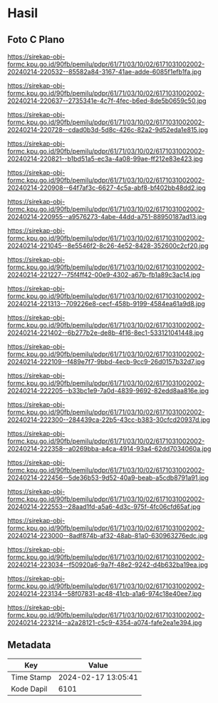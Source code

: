 # Hasil

## Foto C Plano

https://sirekap-obj-formc.kpu.go.id/90fb/pemilu/pdpr/61/71/03/10/02/6171031002002-20240214-220532--85582a84-3167-41ae-adde-6085f1efb1fa.jpg

https://sirekap-obj-formc.kpu.go.id/90fb/pemilu/pdpr/61/71/03/10/02/6171031002002-20240214-220637--2735341e-4c7f-4fec-b6ed-8de5b0659c50.jpg

https://sirekap-obj-formc.kpu.go.id/90fb/pemilu/pdpr/61/71/03/10/02/6171031002002-20240214-220728--cdad0b3d-5d8c-426c-82a2-9d52eda1e815.jpg

https://sirekap-obj-formc.kpu.go.id/90fb/pemilu/pdpr/61/71/03/10/02/6171031002002-20240214-220821--b1bd51a5-ec3a-4a08-99ae-ff212e83e423.jpg

https://sirekap-obj-formc.kpu.go.id/90fb/pemilu/pdpr/61/71/03/10/02/6171031002002-20240214-220908--64f7af3c-6627-4c5a-abf8-bf402bb48dd2.jpg

https://sirekap-obj-formc.kpu.go.id/90fb/pemilu/pdpr/61/71/03/10/02/6171031002002-20240214-220955--a9576273-4abe-44dd-a751-88950187ad13.jpg

https://sirekap-obj-formc.kpu.go.id/90fb/pemilu/pdpr/61/71/03/10/02/6171031002002-20240214-221045--8e5546f2-8c26-4e52-8428-352600c2cf20.jpg

https://sirekap-obj-formc.kpu.go.id/90fb/pemilu/pdpr/61/71/03/10/02/6171031002002-20240214-221227--75f4ff42-00e9-4302-a67b-fb1a89c3ac14.jpg

https://sirekap-obj-formc.kpu.go.id/90fb/pemilu/pdpr/61/71/03/10/02/6171031002002-20240214-221313--709226e8-cecf-458b-9199-4584ea61a9d8.jpg

https://sirekap-obj-formc.kpu.go.id/90fb/pemilu/pdpr/61/71/03/10/02/6171031002002-20240214-221402--6b277b2e-de8b-4f16-8ec1-533121041448.jpg

https://sirekap-obj-formc.kpu.go.id/90fb/pemilu/pdpr/61/71/03/10/02/6171031002002-20240214-222109--f489e7f7-9bbd-4ecb-9cc9-26d0157b32d7.jpg

https://sirekap-obj-formc.kpu.go.id/90fb/pemilu/pdpr/61/71/03/10/02/6171031002002-20240214-222205--b33bc1e9-7a0d-4839-9692-82edd8aa816e.jpg

https://sirekap-obj-formc.kpu.go.id/90fb/pemilu/pdpr/61/71/03/10/02/6171031002002-20240214-222300--284439ca-22b5-43cc-b383-30cfcd20937d.jpg

https://sirekap-obj-formc.kpu.go.id/90fb/pemilu/pdpr/61/71/03/10/02/6171031002002-20240214-222358--a0269bba-a4ca-4914-93a4-62dd7034060a.jpg

https://sirekap-obj-formc.kpu.go.id/90fb/pemilu/pdpr/61/71/03/10/02/6171031002002-20240214-222456--5de36b53-9d52-40a9-beab-a5cdb8791a91.jpg

https://sirekap-obj-formc.kpu.go.id/90fb/pemilu/pdpr/61/71/03/10/02/6171031002002-20240214-222553--28aad1fd-a5a6-4d3c-975f-4fc06cfd65af.jpg

https://sirekap-obj-formc.kpu.go.id/90fb/pemilu/pdpr/61/71/03/10/02/6171031002002-20240214-223000--8adf874b-af32-48ab-81a0-630963276edc.jpg

https://sirekap-obj-formc.kpu.go.id/90fb/pemilu/pdpr/61/71/03/10/02/6171031002002-20240214-223034--f50920a6-9a7f-48e2-9242-d4b632ba19ea.jpg

https://sirekap-obj-formc.kpu.go.id/90fb/pemilu/pdpr/61/71/03/10/02/6171031002002-20240214-223134--58f07831-ac48-41cb-a1a6-974c18e40ee7.jpg

https://sirekap-obj-formc.kpu.go.id/90fb/pemilu/pdpr/61/71/03/10/02/6171031002002-20240214-223214--a2a28121-c5c9-4354-a074-fafe2ea1e394.jpg


## Metadata

| Key        | Value               |
| ---------- | ------------------- |
| Time Stamp | 2024-02-17 13:05:41 |
| Kode Dapil | 6101                |



